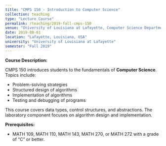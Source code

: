 ```yaml
---
title: "CMPS 150 - Introduction to Computer Science"
collection: teaching
type: "Lecture Course"
permalink: /teaching/2019-fall-cmps-150
venue: "University of Louisiana at Lafayette, Computer Science Department"
date: 2019-08-01
location: "Lafayette, Louisiana, USA"
university: "University of Louisiana at Lafayette"
semester: "Fall 2019"
---
```

**Course Description:**

CMPS 150 introduces students to the fundamentals of **Computer Science**. Topics include:
- Problem-solving strategies
- Structured design of algorithms
- Implementation of algorithms
- Testing and debugging of programs

This course covers data types, control structures, and abstractions. The laboratory component focuses on algorithm design and implementation.

**Prerequisites:**
- MATH 109, MATH 110, MATH 143, MATH 270, or MATH 272 with a grade of “C” or better.
